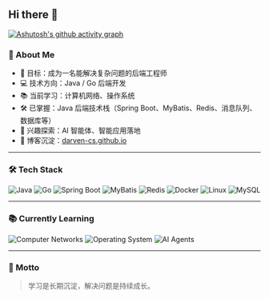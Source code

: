 ## Hi there 👋

[![Ashutosh's github activity graph](https://github-readme-activity-graph.vercel.app/graph?username=darven-cs)](https://github.com/ashutosh00710/github-readme-activity-graph)

### 🌟 About Me
- 🎯 目标：成为一名能解决复杂问题的后端工程师  
- 💻 技术方向：Java / Go 后端开发  
- 📚 当前学习：计算机网络、操作系统  
- 🛠 已掌握：Java 后端技术栈（Spring Boot、MyBatis、Redis、消息队列、数据库等）  
- 🤖 兴趣探索：AI 智能体、智能应用落地  
- 📝 博客沉淀：[darven-cs.github.io](https://darven-cs.github.io/)  

---

### 🛠 Tech Stack
![Java](https://img.shields.io/badge/Java-ED8B00?style=for-the-badge&logo=java&logoColor=white)
![Go](https://img.shields.io/badge/Go-00ADD8?style=for-the-badge&logo=go&logoColor=white)
![Spring Boot](https://img.shields.io/badge/Spring%20Boot-6DB33F?style=for-the-badge&logo=springboot&logoColor=white)
![MyBatis](https://img.shields.io/badge/MyBatis-FF5733?style=for-the-badge&logo=databricks&logoColor=white)
![Redis](https://img.shields.io/badge/Redis-D9281A?style=for-the-badge&logo=redis&logoColor=white)
![Docker](https://img.shields.io/badge/Docker-2496ED?style=for-the-badge&logo=docker&logoColor=white)
![Linux](https://img.shields.io/badge/Linux-FCC624?style=for-the-badge&logo=linux&logoColor=black)
![MySQL](https://img.shields.io/badge/MySQL-005C84?style=for-the-badge&logo=mysql&logoColor=white)

---

### 📚 Currently Learning
![Computer Networks](https://img.shields.io/badge/Computer%20Networks-00599C?style=flat&logo=cisco&logoColor=white)
![Operating System](https://img.shields.io/badge/Operating%20System-3DDC84?style=flat&logo=linux&logoColor=white)
![AI Agents](https://img.shields.io/badge/AI%20Agents-FF6F00?style=flat&logo=opencv&logoColor=white)

---

### 🌱 Motto
> 学习是长期沉淀，解决问题是持续成长。
